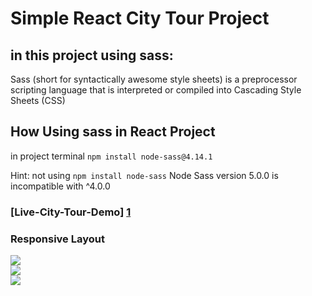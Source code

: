 # Simple React City Tour Project

## in this project using sass:
Sass (short for syntactically awesome style sheets) is a preprocessor scripting language that is interpreted or compiled into Cascading Style Sheets (CSS)

## How Using sass in React Project
in project terminal `npm install node-sass@4.14.1`

Hint: not using `npm install node-sass` Node Sass version 5.0.0 is incompatible with ^4.0.0


### [Live-City-Tour-Demo] [1] 

### Responsive Layout
![][1] \
![][2] \
![][3]


[1]: https://github.com/ProMostafa/React-City-Tour-v1/blob/main/imgs/pic1.PNG
[2]: https://github.com/ProMostafa/React-City-Tour-v1/blob/main/imgs/pic2.PNG
[3]: https://github.com/ProMostafa/React-City-Tour-v1/blob/main/imgs/pic3.PNG

[1]:https://city-tours-8b7a8.firebaseapp.com

